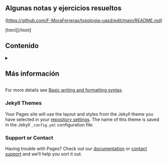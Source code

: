 ## Algunas notas y ejercicios resueltos

(https://github.com/F-MoraFerreras/topologia-uasd/edit/main/README.md) 



[html]<link id="template-file" href="Apunt Alge.html" rel="import" />[/html]

## Contenido
<details>
  <summary> <h2>Más información</h2> </summary>
  <h2>Conjuntos</h2>
   ijfdij n ijn nfvnklj jn nkj ln nk kn jn jn nj n ln.  
   <h2>Funciones</h2>
      ijfdij n ijn nfvnklj jn nkj ln nk kn jn jn nj n ln. 
</details>




For more details see [Basic writing and formatting syntax](https://docs.github.com/en/github/writing-on-github/getting-started-with-writing-and-formatting-on-github/basic-writing-and-formatting-syntax).

### Jekyll Themes

Your Pages site will use the layout and styles from the Jekyll theme you have selected in your [repository settings](https://github.com/F-MoraFerreras/topologia-uasd/settings/pages). The name of this theme is saved in the Jekyll `_config.yml` configuration file.

### Support or Contact

Having trouble with Pages? Check out our [documentation](https://docs.github.com/categories/github-pages-basics/) or [contact support](https://support.github.com/contact) and we’ll help you sort it out.

